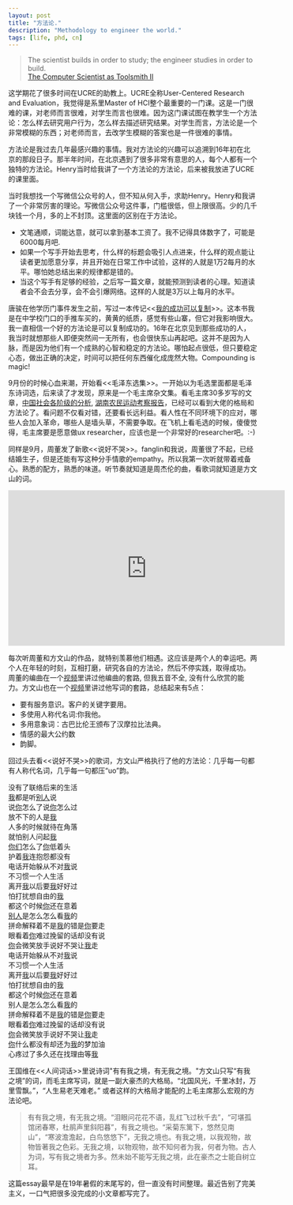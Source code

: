 ```yaml
---
layout: post
title: "方法论."
description: "Methodology to engineer the world."
tags: [life, phd, cn]
---
```



> The scientist builds in order to study; the engineer studies in order to build.  
 [The Computer Scientist as Toolsmith II](http://www.cs.unc.edu/~brooks/Toolsmith-CACM.pdf)


这学期花了很多时间在UCRE的助教上。UCRE全称User-Centered Research and Evaluation，我觉得是系里Master of HCI整个最重要的一门课。这是一门很难的课，对老师而言很难，对学生而言也很难。因为这门课试图在教学生一个方法论：怎么样去研究用户行为，怎么样去描述研究结果。对学生而言，方法论是一个非常模糊的东西；对老师而言，去改学生模糊的答案也是一件很难的事情。

方法论是我过去几年最感兴趣的事情。我对方法论的兴趣可以追溯到16年初在北京的那段日子。那半年时间，在北京遇到了很多非常有意思的人，每个人都有一个独特的方法论。Henry当时给我讲了一个方法论的方法论，后来被我放进了UCRE的课里面。

当时我想找一个写微信公众号的人，但不知从何入手，求助Henry。Henry和我讲了一个非常厉害的理论。写微信公众号这件事，门槛很低，但上限很高。少的几千块钱一个月，多的上不封顶。这里面的区别在于方法论。
<ul>
<li>文笔通顺，词能达意，就可以拿到基本工资了。我不记得具体数字了，可能是6000每月吧.</li>
<li>如果一个写手开始去思考，什么样的标题会吸引人点进来，什么样的观点能让读者更加愿意分享，并且开始在日常工作中试验，这样的人就是1万2每月的水平。哪怕她总结出来的规律都是错的。</li>
<li>当这个写手有足够的经验，之后写一篇文章，就能预测到读者的心理。知道读者会不会去分享，会不会引爆网络。这样的人就是3万以上每月的水平。</li>
</ul>

唐骏在他学历门事件发生之前，写过一本传记<<[我的成功可以复制](https://baike.baidu.com/item/%E6%88%91%E7%9A%84%E6%88%90%E5%8A%9F%E5%8F%AF%E4%BB%A5%E5%A4%8D%E5%88%B6)>>。这本书我是在中学校门口的手推车买的，黄黄的纸质，感觉有些山寨，但它对我影响很大。我一直相信一个好的方法论是可以复制成功的。16年在北京见到那些成功的人，我当时就想那些人即便突然间一无所有，也会很快东山再起吧。这并不是因为人脉，而是因为他们有一个成熟的心智和稳定的方法论。哪怕起点很低，但只要稳定心态，做出正确的决定，时间可以把任何东西催化成庞然大物。Compounding is magic!

9月份的时候心血来潮，开始看<<毛泽东选集>>。一开始以为毛选里面都是毛泽东诗词选，后来读了才发现，原来是一个毛主席杂文集。看毛主席30多岁写的文章，[中国社会各阶级的分析](http://www.dudj.net/hongsejingdian/1/1763.html), [湖南农民运动考察报告](http://www.dudj.net/hongsejingdian/1/1764.html)，已经可以看到大佬的格局和方法论了。看问题不仅看对错，还要看长远利益。看人性在不同环境下的应对，哪些人会加入革命，哪些人是墙头草，不需要争取。在飞机上看毛选的时候，傻傻觉得，毛主席要是愿意做ux researcher，应该也是一个非常好的researcher吧。:-)


同样是9月，周董发了新歌<<说好不哭>>。fanglin和我说，周董很了不起，已经结婚生子，但是还能有写这种分手情歌的empathy。所以我第一次听就带着戒备心。熟悉的配方，熟悉的味道。听节奏就知道是周杰伦的曲，看歌词就知道是方文山的词。

<iframe width="560" height="315" src="https://www.youtube.com/embed/HK7SPnGSxLM" frameborder="0" allow="accelerometer; autoplay; encrypted-media; gyroscope; picture-in-picture" allowfullscreen></iframe>

每次听周董和方文山的作品，就特别羡慕他们相遇。这应该是两个人的幸运吧。两个人在年轻的时刻，互相打磨，研究各自的方法论，然后不停实践，取得成功。
周董的编曲在一个[视频](https://www.youtube.com/watch?v=nhJvZhVNy_0)里讲过他编曲的套路, 但我五音不全, 没有什么欣赏的能力。方文山也在一个[视频](https://youtu.be/IaNZx4znw4s)里讲过他写词的套路，总结起来有5点：
<ul>
<li>要有服务意识。客户的关键字要用。</li>
<li>多使用人称代名词:你我他。</li>
<li>多用意象词：古巴比伦王颁布了汉摩拉比法典。</li>
<li>情感的最大公约数</li>
<li>韵脚。</li>
</ul>

回过头去看<<说好不哭>>的歌词，方文山严格执行了他的方法论：几乎每一句都有人称代名词，几乎每一句都压“uo”韵。
<pre>
没有了联络后来的生活
<u>我</u>都是听<u>别人</u>说
说<u>你</u>怎么了说<u>你</u>怎么过
放不下的人是<u>我</u>
人多的时候就待在角落
就怕别人问起<u>我</u>
<u>你们</u>怎么了<u>你</u>低着头
护着<u>我</u>连抱怨都没有
电话开始躲从不对<u>我</u>说
不习惯一个人生活
离开<u>我</u>以后要<u>我</u>好好过
怕打扰想自由的<u>我</u>
都这个时候<u>你</u>还在意着
<u>别人</u>是怎么怎么看<u>我</u>的
拼命解释着不是<u>我</u>的错是<u>你</u>要走
眼看着<u>你</u>难过挽留的话却没有说
<u>你</u>会微笑放手说好不哭让<u>我</u>走
电话开始躲从不对<u>我</u>说
不习惯一个人生活
离开<u>我</u>以后要<u>我</u>好好过
怕打扰想自由的<u>我</u>
都这个时候<u>你</u>还在意着
别人是怎么怎么看<u>我</u>的
拼命解释着不是<u>我</u>的错是<u>你</u>要走
眼看着<u>你</u>难过挽留的话却没有说
<u>你</u>会微笑放手说好不哭让<u>我</u>走
<u>你</u>什么都没有却还为<u>我</u>的梦加油
心疼过了多久还在找理由等<u>我</u>
</pre>

王国维在<<人间词话>>里说诗词"有有我之境，有无我之境。"方文山只写“有我之境”的词，而毛主席写词，就是一副大豪杰的大格局。“北国风光，千里冰封，万里雪飘。”，“人生易老天难老。” 或者这样的大格局才能配的上毛主席那么宏观的方法论吧。

<!-- Sam Altman有一篇很有名的文章，叫[How To Be Successful](https://blog.samaltman.com/how-to-be-successful)。 -->

<!-- emily上周劝我把格局再放大一点， -->


>有有我之境，有无我之境。“泪眼问花花不语，乱红飞过秋千去”，“可堪孤馆闭春寒，杜鹃声里斜阳暮”，有我之境也。“采菊东篱下，悠然见南山”，“寒波澹澹起，白鸟悠悠下”，无我之境也。有我之境，以我观物，故物皆著我之色彩。无我之境，以物观物，故不知何者为我，何者为物。古人为词，写有我之境者为多。然未始不能写无我之境，此在豪杰之士能自树立耳。

<!-- 说到无我之境。或者“无我之境”的词并不适合写流行情歌吧。 -->

<!-- 对于我自己而言，我似乎也学习了很多方法论，虽然还不知道这些方法论能否奏效， -->

<!-- 很长一段时间，我都纠结于自己的身份认同: scientist v.s. engineer。图灵奖获得者Frederick P. Brooks, Jr.那篇文章给了我很多的启示。“The scientist builds in order to study; the engineer studies in order to build.” scientists 实践来打磨方法论，engineers 应用方法论来改进实践。实践是检验真理的唯一标准。 -->

这篇essay最早是在19年暑假的末尾写的，但一直没有时间整理。最近告别了完美主义，一口气把很多没完成的小文章都写完了。
